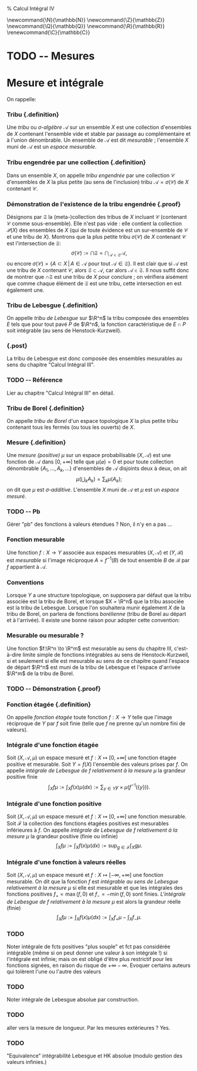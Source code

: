 % Calcul Intégral IV

<!-- LaTeX Macros -->
\newcommand{\N}{\mathbb{N}}
\newcommand{\Z}{\mathbb{Z}}
\newcommand{\Q}{\mathbb{Q}}
\newcommand{\R}{\mathbb{R}}
\renewcommand{\C}{\mathbb{C}}

TODO -- Mesures
================================================================================

Mesure et intégrale
================================================================================

On rappelle:

### Tribu {.definition}
Une *tribu* ou *$\sigma$-algèbre* $\mathcal{A}$ sur un ensemble $X$ est une 
collection d'ensembles de $X$ contenant l'ensemble vide et stable par passage 
au complémentaire et à l'union dénombrable. 
Un ensemble de $\mathcal{A}$ est dit *mesurable* ; 
l'ensemble $X$ muni de $\mathcal{A}$ est un *espace mesurable*.

### Tribu engendrée par une collection {.definition}
Dans un ensemble $X$, on appelle *tribu engendrée* par une collection 
$\mathcal{C}$ d'ensembles de $X$ la plus petite (au sens de l'inclusion) 
tribu $\mathcal{A} = \sigma(\mathcal{C})$ de $X$ contenant $\mathcal{C}$.

### Démonstration de l'existence de la tribu engendrée {.proof}
Désignons par $\mathfrak{S}$ la (meta-)collection des tribus de 
$X$ incluant $\mathcal{C}$ (contenant $\mathcal{C}$ comme sous-ensemble). 
Elle n'est pas vide : elle contient la collection $\mathcal{P}(X)$
des ensembles de $X$ (qui de toute évidence est un sur-ensemble de $\mathcal{C}$
et une tribu de $X$). Montrons que la plus petite tribu $\sigma(\mathcal{C})$
de $X$ contenant $\mathcal{C}$ est l'intersection de $\mathfrak{S}$:
$$
\sigma(\mathcal{C}) := \bigcap \mathfrak{S} = \bigcap_{\mathcal{A} \in \mathfrak{S}} \mathcal{A},
$$
ou encore
$\sigma(\mathcal{C}) = \{A \subset X \, | \, A \in \mathcal{A} \mbox{ pour tout } \mathcal{A} \in \mathfrak{S}\}.$
Il est clair que si $\mathcal{A}$ est une tribu de $X$ contenant $\mathcal{C}$,
alors $\mathfrak{S} \subset \mathcal{A}$, car alors $\mathcal{A} \in \mathfrak{S}$.
Il nous suffit donc de montrer que $\cap \mathfrak{S}$ est une tribu de $X$
pour conclure ; on vérifiera aisément que comme chaque élément de $\mathfrak{S}$
est une tribu, cette intersection en est également une.

### Tribu de Lebesgue {.definition}
On appelle *tribu de Lebesgue* sur $\R^n$ la tribu composée des ensembles $E$
tels que pour tout pavé $P$ de $\R^n$, la fonction caractéristique 
de $E \cap P$ soit intégrable (au sens de Henstock-Kurzweil).

### {.post}
La tribu de Lebesgue est donc composée des ensembles mesurables au sens
du chapitre "Calcul Intégral III".

### TODO -- Référence
Lier au chapitre "Calcul Intégral III" en détail.

### Tribu de Borel {.definition}
On appelle *tribu de Borel* d'un espace topologique $X$ la plus petite tribu
contenant tous les fermés (ou tous les ouverts) de $X$.


### Mesure {.definition}
Une *mesure (positive)* $\mu$ sur un espace probabilisable $(X, \mathcal{A})$
est une fonction de $\mathcal{A}$ dans $[0, +\infty]$ telle que $\mu(\varnothing)= 0$
et pour toute collection dénombrable $\{A_1,\dots, A_k, \dots\}$ d'ensembles de
$\mathcal{A}$ disjoints deux à deux, on ait
$$
\mu \left( \bigcup_{k} A_k \right) = \sum_{k} \mu(A_k) ;
$$
on dit que $\mu$ est *$\sigma$-additive*.
L'ensemble $X$ muni de $\mathcal{A}$ et $\mu$ est un *espace mesuré*.

### TODO -- Pb
Gérer "pb" des fonctions à valeurs étendues ? Non, il n'y en a pas ...

### Fonction mesurable
Une fonction $f: X \to Y$ associée aux espaces mesurables $(X, \mathcal{A})$
et $(Y,\mathcal{B})$ est *mesurable* si l'image réciproque $A =f^{-1}(B)$
de tout ensemble $B$ de $\mathcal{B}$ par $f$ appartient à $\mathcal{A}$.

### Conventions
Lorsque $Y$ a une structure topologique, on supposera par défaut que la 
tribu associée est la tribu de Borel, et lorsque $X = \R^n$ 
que la tribu associée est la tribu de Lebesgue. 
Lorsque l'on souhaitera munir également $X$ de la tribu de Borel,
on parlera de fonctions *borélienne* (tribu de Borel au départ et à l'arrivée).
Il existe une bonne raison pour adopter cette convention:

### Mesurable ou mesurable ?
Une fonction $f:\R^n \to \R^m$ est mesurable au sens du chapitre III,
c'est-à-dire limite simple de fonctions intégrables 
au sens de Henstock-Kurzweil,
si et seulement si elle est mesurable au sens de ce chapitre quand 
l'espace de départ $\R^n$  est muni de la tribu de Lebesgue et 
l'espace d'arrivée $\R^m$ de la tribu de Borel.

### TODO -- Démonstration {.proof}

### Fonction étagée {.definition}
On appelle *fonction étagée* toute fonction $f: X \to Y$ telle que
l'image réciproque de $Y$ par $f$ soit finie (telle que $f$ ne
prenne qu'un nombre fini de valeurs).

### Intégrale d'une fonction étagée
Soit $(X, \mathcal{A}, \mu)$ un espace mesuré et 
$f: X \mapsto \left[0, +\infty\right[$ une fonction étagée positive et mesurable.
Soit $Y = f(X)$ l'ensemble des valeurs prises par $f$.
On appelle *intégrale de Lebesgue de $f$ relativement à la mesure $\mu$*
la grandeur positive finie
$$
\int_X f \mu := \int_X f(x) \mu(dx) := \sum_{y \in Y} y \times \mu(f^{-1}(\{y\})).
$$

### Intégrale d'une fonction positive
Soit $(X, \mathcal{A}, \mu)$ un espace mesuré et 
$f: X \mapsto [0, +\infty]$ une fonction mesurable.
Soit $\mathcal{F}$ la collection des fonctions étagées positives est mesurables
inférieures à $f$.
On appelle *intégrale de Lebesgue de $f$ relativement à la mesure $\mu$*
la grandeur positive (finie ou infinie)
$$
\int_X f \mu := \int_X f(x) \mu(dx) := \sup_{g \in \mathcal{F}} \int_X g \mu.
$$

### Intégrale d'une fonction à valeurs réelles
Soit $(X, \mathcal{A}, \mu)$ un espace mesuré et 
$f: X \mapsto [-\infty, +\infty]$ une fonction mesurable.
On dit que la fonction $f$ est *intégrable au sens de Lebesgue 
relativement à la mesure $\mu$* si elle est mesurable et que 
les intégrales des fonctions positives 
$f_+ = \max(f, 0)$ et $f_- = -\min(f, 0)$ sont finies. 
*L'intégrale de Lebesgue de $f$ relativement à la mesure $\mu$*
est alors la grandeur réelle (finie)
$$
\int_X f \mu :=  \int_X f(x) \mu(dx) := \int_X f_+ \mu - \int_X f_- \mu.
$$ 

### TODO 
Noter intégrale de fcts positives "plus souple"  et fct pas considérée
intégrable (même si on peut donner une valeur à son intégrale !) si
l'intégrale est infinie; 
mais on est obligé d'être plus restrictif pour les fonctions signées, 
en raison du risque
de $+\infty - \infty$. Evoquer certains auteurs qui tolèrent l'une ou
l'autre des valeurs

### TODO
Noter intégrale de Lebesgue absolue par construction.

### TODO
aller vers la mesure de longueur. Par les mesures extérieures ? Yes.

### TODO
"Equivalence" intégrabilité Lebesgue et HK absolue (modulo gestion des
valeurs infinies.)